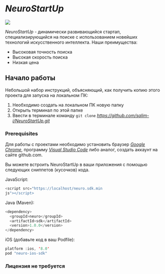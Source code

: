 # *NeuroStartUp*

![](logo.png)

*NeuroStartUp* - динамически развивающийся стартап, специализирующийся на поиске с использованием новейших технологий искусственного интеллекта. Наши преимущества:
* Высоковая точность поиска
* Высокая скорость поиска
* Низкая цена

## Начало работы

Небольшой набор инструкций, объясняющий, как получить копию этого проекта для запуска на локальном ПК:
1. Необходимо создать на локальном ПК новую папку
1.  Открыть терминал по этой папке
1. Ввести в терминале команду `git clone` *https://github.com/salim-i/NeuroStartUp.git*

### Prerequisites

Для работы с проектами необходимо установить браузер *[Google Chrome](https://www.google.com/intl/ru_ru/chrome/)*, программу *[Visual Studio Code](https://code.visualstudio.com/)* либо аналог, создать аккаунт на сайте github.com. 

Вы можете встроить NeuroStartUp в ваши приложения с помощью следующих сниппетов (кусочков) кода.

JavaScript:
```javascript
<script src="https://localhost/neuro.sdk.min
js"></script>
```
Java (Maven):
```javascript
<dependency>
  <groupId>neuro</groupId>
  <artifactId>sdk</artifactId>
  <version>1.0.0</version>
</dependency>
```
iOS (добавьте код в ваш Podfile):
```swift
platform :ios, '8.0'
pod "neuro-ios-sdk"
```

### Лицензия не требуется
